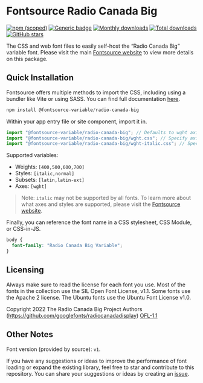 # Fontsource Radio Canada Big

[![npm (scoped)](https://img.shields.io/npm/v/@fontsource-variable/radio-canada-big?color=brightgreen)](https://www.npmjs.com/package/@fontsource-variable/radio-canada-big) [![Generic badge](https://img.shields.io/badge/fontsource-passing-brightgreen)](https://github.com/fontsource/fontsource) [![Monthly downloads](https://badgen.net/npm/dm/@fontsource-variable/radio-canada-big)](https://github.com/fontsource/fontsource) [![Total downloads](https://badgen.net/npm/dt/@fontsource-variable/radio-canada-big)](https://github.com/fontsource/fontsource) [![GitHub stars](https://img.shields.io/github/stars/fontsource/fontsource.svg?style=social&label=Star)](https://github.com/fontsource/fontsource/stargazers)

The CSS and web font files to easily self-host the “Radio Canada Big” variable font. Please visit the main [Fontsource website](https://fontsource.org/fonts/radio-canada-big) to view more details on this package.

## Quick Installation

Fontsource offers multiple methods to import the CSS, including using a bundler like Vite or using SASS. You can find full documentation [here](https://fontsource.org/docs/getting-started/introduction).

```javascript
npm install @fontsource-variable/radio-canada-big
```

Within your app entry file or site component, import it in.

```javascript
import "@fontsource-variable/radio-canada-big"; // Defaults to wght axis
import "@fontsource-variable/radio-canada-big/wght.css"; // Specify axis
import "@fontsource-variable/radio-canada-big/wght-italic.css"; // Specify axis and style
```

Supported variables:
- Weights: `[400,500,600,700]`
- Styles: `[italic,normal]`
- Subsets: `[latin,latin-ext]`
- Axes: `[wght]`

> Note: `italic` may not be supported by all fonts. To learn more about what axes and styles are supported, please visit the [Fontsource website](https://fontsource.org/fonts/radio-canada-big).

Finally, you can reference the font name in a CSS stylesheet, CSS Module, or CSS-in-JS.

```css
body {
  font-family: "Radio Canada Big Variable";
}
```

## Licensing
Always make sure to read the license for each font you use. Most of the fonts in the collection use the SIL Open Font License, v1.1. Some fonts use the Apache 2 license. The Ubuntu fonts use the Ubuntu Font License v1.0.

Copyright 2022 The Radio Canada Big Project Authors (https://github.com/googlefonts/radiocanadadisplay)
[OFL-1.1](http://scripts.sil.org/OFL)

## Other Notes
Font version (provided by source): `v1`.

If you have any suggestions or ideas to improve the performance of font loading or expand the existing library, feel free to star and contribute to this repository. You can share your suggestions or ideas by creating an [issue](https://github.com/fontsource/fontsource/issues).